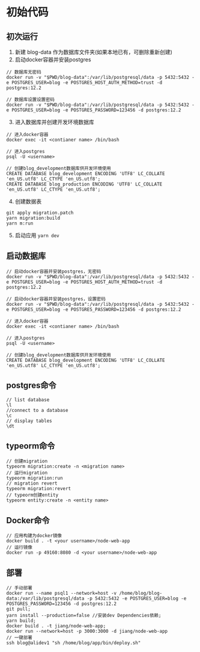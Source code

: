 # 初始代码

## 初次运行
1. 新建 blog-data 作为数据库文件夹(如果本地已有，可删除重新创建)
2. 启动docker容器并安装postgres
```
// 数据库无密码
docker run -v "$PWD/blog-data":/var/lib/postgresql/data -p 5432:5432 -e POSTGRES_USER=blog -e POSTGRES_HOST_AUTH_METHOD=trust -d postgres:12.2

// 数据库设置设置密码
docker run -v "$PWD/blog-data":/var/lib/postgresql/data -p 5432:5432 -e POSTGRES_USER=blog -e POSTGRES_PASSWORD=123456 -d postgres:12.2
```
3. 进入数据库并创建开发环境数据库
```
// 进入docker容器
docker exec -it <contianer name> /bin/bash

// 进入postgres
psql -U <username>

// 创建blog_development数据库供开发环境使用
CREATE DATABASE blog_development ENCODING 'UTF8' LC_COLLATE 'en_US.utf8' LC_CTYPE 'en_US.utf8';
CREATE DATABASE blog_production ENCODING 'UTF8' LC_COLLATE 'en_US.utf8' LC_CTYPE 'en_US.utf8';
```
4. 创建数据表
```
git apply migration.patch
yarn migration:build
yarn m:run
```
5. 启动应用
`yarn dev`



## 启动数据库
```
// 启动docker容器并安装postgres，无密码
docker run -v "$PWD/blog-data":/var/lib/postgresql/data -p 5432:5432 -e POSTGRES_USER=blog -e POSTGRES_HOST_AUTH_METHOD=trust -d postgres:12.2

// 启动docker容器并安装postgres，设置密码
docker run -v "$PWD/blog-data":/var/lib/postgresql/data -p 5432:5432 -e POSTGRES_USER=blog -e POSTGRES_PASSWORD=123456 -d postgres:12.2

// 进入docker容器
docker exec -it <contianer name> /bin/bash

// 进入postgres
psql -U <username>

// 创建blog_development数据库供开发环境使用
CREATE DATABASE blog_development ENCODING 'UTF8' LC_COLLATE 'en_US.utf8' LC_CTYPE 'en_US.utf8';
```

## postgres命令
```
// list database
\l
//connect to a database
\c
// display tables
\dt
```

## typeorm命令
```
// 创建migration
typeorm migration:create -n <migration name>
// 运行migration
typeorm migration:run
// migration revert
typeorm migration:revert
// typeorm创建entity
typeorm entity:create -n <entity name>
```

## Docker命令
```
// 应用构建为docker镜像
docker build . -t <your username>/node-web-app
// 运行镜像
docker run -p 49160:8080 -d <your username>/node-web-app
```

## 部署
```
// 手动部署
docker run --name psql1 --network=host -v /home/blog/blog-data:/var/lib/postgresql/data -p 5432:5432 -e POSTGRES_USER=blog -e POSTGRES_PASSWORD=123456 -d postgres:12.2
git pull;
yarn install --production=false //安装dev Dependencies依赖;
yarn build;
docker build . -t jiang/node-web-app;
docker run --network=host -p 3000:3000 -d jiang/node-web-app
// 一键部署
ssh blog@alidev1 "sh /home/blog/app/bin/deploy.sh"
```

<!-- This is a [Next.js](https://nextjs.org/) project bootstrapped with [`create-next-app`](https://github.com/vercel/next.js/tree/canary/packages/create-next-app).

## Getting Started

First, run the development server:

```bash
npm run dev
# or
yarn dev
```

Open [http://localhost:3000](http://localhost:3000) with your browser to see the result.

You can start editing the page by modifying `pages/index.js`. The page auto-updates as you edit the file.

[API routes](https://nextjs.org/docs/api-routes/introduction) can be accessed on [http://localhost:3000/api/hello](http://localhost:3000/api/hello). This endpoint can be edited in `pages/api/hello.js`.

The `pages/api` directory is mapped to `/api/*`. Files in this directory are treated as [API routes](https://nextjs.org/docs/api-routes/introduction) instead of React pages.

## Learn More

To learn more about Next.js, take a look at the following resources:

- [Next.js Documentation](https://nextjs.org/docs) - learn about Next.js features and API.
- [Learn Next.js](https://nextjs.org/learn) - an interactive Next.js tutorial.

You can check out [the Next.js GitHub repository](https://github.com/vercel/next.js/) - your feedback and contributions are welcome!

## Deploy on Vercel

The easiest way to deploy your Next.js app is to use the [Vercel Platform](https://vercel.com/new?utm_medium=default-template&filter=next.js&utm_source=create-next-app&utm_campaign=create-next-app-readme) from the creators of Next.js.

Check out our [Next.js deployment documentation](https://nextjs.org/docs/deployment) for more details. -->
